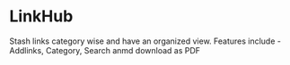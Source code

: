 # LinkHub
Stash links category wise and have an organized view. Features include - Addlinks, Category, Search anmd download as PDF
